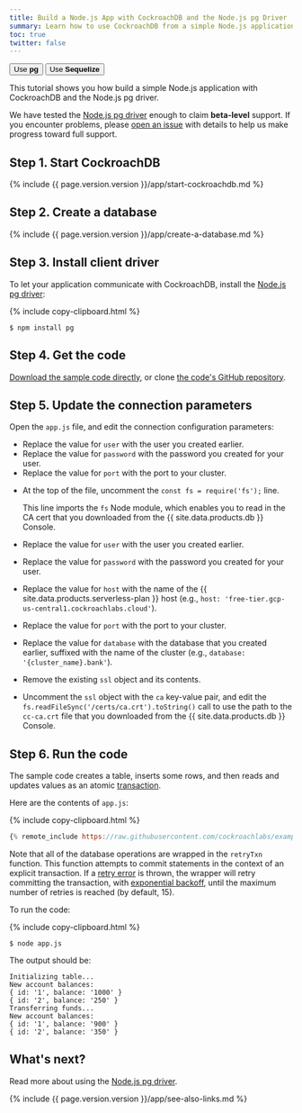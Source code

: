 ```yaml
---
title: Build a Node.js App with CockroachDB and the Node.js pg Driver
summary: Learn how to use CockroachDB from a simple Node.js application with the Node.js pg driver.
toc: true
twitter: false
---
```


<div class="filters filters-big clearfix">
    <a href="build-a-nodejs-app-with-cockroachdb.html"><button class="filter-button current">Use <strong>pg</strong></button></a>
    <a href="build-a-nodejs-app-with-cockroachdb-sequelize.html"><button class="filter-button">Use <strong>Sequelize</strong></button></a>
</div>

This tutorial shows you how build a simple Node.js application with CockroachDB and the Node.js pg driver.

We have tested the [Node.js pg driver](https://www.npmjs.com/package/pg) enough to claim **beta-level** support. If you encounter problems, please [open an issue](https://github.com/cockroachdb/cockroach/issues/new) with details to help us make progress toward full support.

## Step 1. Start CockroachDB

{% include {{ page.version.version }}/app/start-cockroachdb.md %}

## Step 2. Create a database

{% include {{ page.version.version }}/app/create-a-database.md %}

## Step 3. Install client driver

To let your application communicate with CockroachDB, install the [Node.js pg driver](https://www.npmjs.com/package/pg):

{% include copy-clipboard.html %}
~~~ shell
$ npm install pg
~~~

## Step 4. Get the code

<a href="https://raw.githubusercontent.com/cockroachlabs/example-app-node-postgres/main/app.js">Download the sample code directly</a>, or clone [the code's GitHub repository](https://github.com/cockroachlabs/example-app-node-postgres).

## Step 5. Update the connection parameters

Open the `app.js` file, and edit the connection configuration parameters:

<section class="filter-content" markdown="1" data-scope="local">

- Replace the value for `user` with the user you created earlier.
- Replace the value for `password` with the password you created for your user.
- Replace the value for `port` with the port to your cluster.

</section>

<section class="filter-content" markdown="1" data-scope="cockroachcloud">

- At the top of the file, uncomment the `const fs = require('fs');` line.

    This line imports the `fs` Node module, which enables you to read in the CA cert that you downloaded from the {{ site.data.products.db }} Console.
- Replace the value for `user` with the user you created earlier.
- Replace the value for `password` with the password you created for your user.
- Replace the value for `host` with the name of the {{ site.data.products.serverless-plan }} host (e.g., `host: 'free-tier.gcp-us-central1.cockroachlabs.cloud'`).
- Replace the value for `port` with the port to your cluster.
- Replace the value for `database` with the database that you created earlier, suffixed with the name of the cluster (e.g., `database: '{cluster_name}.bank'`).
- Remove the existing `ssl` object and its contents.
- Uncomment the `ssl` object with the `ca` key-value pair, and edit the `fs.readFileSync('/certs/ca.crt').toString()` call to use the path to the `cc-ca.crt` file that you downloaded from the {{ site.data.products.db }} Console.

</section>

## Step 6. Run the code

The sample code creates a table, inserts some rows, and then reads and updates values as an atomic [transaction](transactions.html).

Here are the contents of `app.js`:

{% include copy-clipboard.html %}
~~~ js
{% remote_include https://raw.githubusercontent.com/cockroachlabs/example-app-node-postgres/main/app.js %}
~~~

Note that all of the database operations are wrapped in the `retryTxn` function. This function attempts to commit statements in the context of an explicit transaction. If a [retry error](transaction-retry-error-reference.html) is thrown, the wrapper will retry committing the transaction, with [exponential backoff](https://en.wikipedia.org/wiki/Exponential_backoff), until the maximum number of retries is reached (by default, 15).

To run the code:

{% include copy-clipboard.html %}
~~~ shell
$ node app.js
~~~

The output should be:

~~~
Initializing table...
New account balances:
{ id: '1', balance: '1000' }
{ id: '2', balance: '250' }
Transferring funds...
New account balances:
{ id: '1', balance: '900' }
{ id: '2', balance: '350' }
~~~

## What's next?

Read more about using the [Node.js pg driver](https://www.npmjs.com/package/pg).

{% include {{ page.version.version }}/app/see-also-links.md %}
